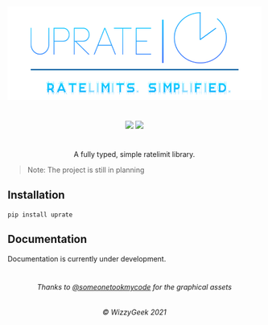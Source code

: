 <div align="center">
    <img src="https://github.com/WizzyGeek/WizzyGeek/raw/main/assets/uprate/uprate_logo_rev2.png">
    <h1></h1>
    <img src="https://forthebadge.com/images/badges/made-with-python.svg">
    <img src="https://forthebadge.com/images/badges/built-with-love.svg">
    <h1></h1>
</div>

<p align="center">
A fully typed, simple ratelimit library.
</p>

> Note: The project is still in planning


## Installation

```
pip install uprate
```

## Documentation

Documentation is currently under development.

<div align="center">
    <h1></h1>
    <h6>Thanks to <a href="https://github.com/someonetookmycode">@someonetookmycode</a> for the graphical assets</h6>
    <h6>© WizzyGeek 2021</h6>
</div>